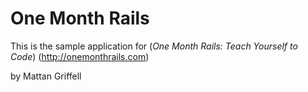 # One Month Rails

This is the sample application for
(*One Month Rails: Teach Yourself to Code*) (http://onemonthrails.com)

by Mattan Griffell

